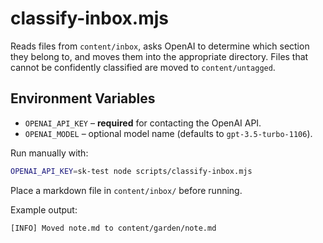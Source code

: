# classify-inbox.mjs

Reads files from `content/inbox`, asks OpenAI to determine which section they belong to, and moves them into the appropriate directory. Files that cannot be confidently classified are moved to `content/untagged`.

## Environment Variables

- `OPENAI_API_KEY` – **required** for contacting the OpenAI API.
- `OPENAI_MODEL` – optional model name (defaults to `gpt-3.5-turbo-1106`).

Run manually with:

```bash
OPENAI_API_KEY=sk-test node scripts/classify-inbox.mjs
```

Place a markdown file in `content/inbox/` before running.

Example output:

```text
[INFO] Moved note.md to content/garden/note.md
```
